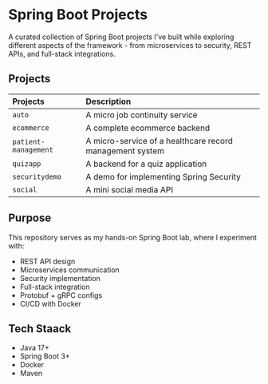 # Spring Boot Projects

A curated collection of Spring Boot projects I've built while exploring different aspects of the framework - from microservices to security, REST APIs, and full-stack integrations.

## Projects

| Projects            | Description                                              |
|:--------------------|:---------------------------------------------------------|
|`auto`               | A micro job continuity service                           |
|`ecommerce`          | A complete ecommerce backend                             |
|`patient-management` | A micro-service of a healthcare record management system |
|`quizapp`            | A backend for a quiz application                         |
|`securitydemo`       | A demo for implementing Spring Security                  |
|`social`             | A mini social media API                                  |

## Purpose
This repository serves as my hands-on Spring Boot lab, where I experiment with:
- REST API design
- Microservices communication
- Security implementation
- Full-stack integration
- Protobuf + gRPC configs
- CI/CD with Docker

## Tech Staack
- Java 17+
- Spring Boot 3+
- Docker
- Maven


<!----
⚙️ Core Spring Boot (Projects 1–20)
Focus: Basics, REST, JPA, Validation, Security


5. Pagination and Filtering API

6. Weather Tracker – API client + scheduled updates

7. Blog Platform Backend – Markdown parsing + CRUD

8. Email Notification Service – Spring Mail + Templates

9. SMS Verification Service – Twilio + OTP logic

10. Event Logger – Log4j + log rotation

11. REST API Versioning – Header vs URI-based

12. JWT Authentication & Refresh Tokens

13. Rate Limiting Middleware – Spring Filter + Bucket4j

14. Multi-language API Responses – i18n + Messages

15. Audit Trail System – Spring AOP + DB log

16. Role-Based Access Control API

17. Global Exception Handler + Custom Errors

18. API Documentation with Swagger/OpenAPI

19. Application Metrics with Micrometer

20. Spring Profiles for Multi-Env Configs

🧩 Microservices (Projects 21–40)
Focus: Services, Communication, Config, Discovery

21. Microservice Starter Project (Boilerplate)

23. Centralized Config Server

24. Inventory Microservice

25. Order Microservice with Feign Client

26. Notification Microservice (email + Kafka)

27. API Gateway using Spring Cloud Gateway

28. Circuit Breaker with Resilience4J

29. Dynamic Routing Gateway + Path Rewrite

30. Rate Limiting Gateway with Redis

31. Configurable Feature Flags

32. Load-balanced Communication (Ribbon)

33. Microservices Tracing with Sleuth + Zipkin

34. Service Health Dashboard with Actuator

35. Distributed Logging with ELK Stack

36. Service Mesh Demo (Istio)

37. gRPC Communication between Services

38. GraphQL API Gateway (Spring Boot + GraphQL)

39. Token Relay across Services (OAuth2)

40. Multi-tenant Microservices with Schema Isolation

🛠️ Data & Messaging (Projects 41–60)
Focus: Databases, Messaging Systems

Spring Boot + PostgreSQL Integration

Spring Boot + MongoDB Example

Relational to Document Model Migrator

Event Sourcing System

Kafka Producer/Consumer with Spring

RabbitMQ Event Bus

Dead Letter Queue Processor

Outbox Pattern with Debezium CDC

Redis Caching for Product Listings

Mongo Aggregation Pipelines + Spring Data

Redis Streams for Real-Time Feeds

Database Sharding Demo

Connection Pooling and Monitoring (HikariCP)

Batch Processing App with Spring Batch

Job Scheduler with Quartz

Geo-Search with MongoDB + Spring Data

Write-Heavy Queue-Backed Service

Transactional Messaging with Kafka

Custom Kafka Serializers + Avro

ETL Pipeline: Read-Transform-Store Data

📈 Observability & Monitoring (Projects 61–75)
Focus: Metrics, Logs, Tracing

Custom Micrometer Metrics

Prometheus Metrics Exporter

Grafana Dashboards for Spring Boot App

Structured JSON Logging

Distributed Tracing with Jaeger

OpenTelemetry Integration with gRPC & REST

Log Correlation Between Microservices

Alerting with Prometheus + Alertmanager

Request/Response Logging Middleware

Service-Level Objectives + Grafana Alerts

Dynamic Log Level Switching via Actuator

Kibana Log Search with Custom Tags

Grafana Loki for Log Aggregation

Trace Sampler Config + Analysis

Business Metrics Dashboard

🧪 Security & Auth (Projects 76–85)
Focus: Secure APIs, OAuth2, Keycloak, JWT, etc.

JWT Auth System with Refresh Token Rotation

OAuth2 Authorization Code Flow (Spring Security)

SSO Integration with Keycloak

Role Hierarchies + Permissions Evaluation

Custom OAuth2 Resource Server

API Key Auth via Filter Chain

OpenID Connect Integration (Google Auth)

Encrypted Properties with Jasypt

Multi-Factor Authentication (TOTP + Email)

Session Management + Concurrent Login Prevention

🔌 Advanced Features & Real-time (Projects 86–95)
Focus: WebSockets, SSE, File Handling, etc.

WebSocket Chat Application

Server-Sent Events Streamer

Real-Time Notifications with STOMP over WebSockets

Upload Large Files with Chunking

Async Email Sender with Retry Mechanism

Rate Limiter with Redis and Lua Scripts

GeoJSON API with Map Integration

Server-side Rendering with Thymeleaf + Spring

PDF Generator API (Invoices)

Image Resizer + CDN Proxy Service

🚀 Deployment, DevOps & GitOps (Projects 96–100)
Focus: Docker, K8s, GitOps

Dockerize Monolith Spring Boot App

Docker Compose for Local Microservices

Helm Charts for Spring Boot Microservice

CI/CD with GitHub Actions + Docker + Kubernetes

GitOps with ArgoCD for Spring Boot App
---->
